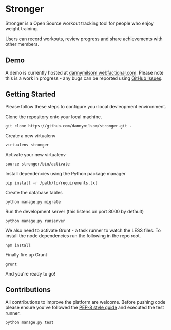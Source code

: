 # Stronger #

Stronger is a Open Source workout tracking tool for people who enjoy weight training.

Users can record workouts, review progress and share achievements with other members.

## Demo ##

A demo is currently hosted at [dannymilsom.webfactional.com](dannymilsom.webfactional.com). Please note this is a work in progress - any bugs can be reported using [GitHub Issues](https://github.com/dannymilsom/stronger/issues).

## Getting Started ##

Please follow these steps to configure your local devleopment environment.

Clone the repository onto your local machine.

    git clone https://github.com/dannymilsom/stronger.git .

Create a new virtualenv

    virtualenv stronger

Activate your new virtualenv

    source stronger/bin/activate

Install dependencies using the Python package manager

    pip install -r /path/to/requirements.txt

Create the database tables

    python manage.py migrate

Run the development server (this listens on port 8000 by default)

    python manage.py runserver

We also need to activate Grunt - a task runner to watch the LESS files. To install the node dependencies run the following in the repo root.

    npm install

Finally fire up Grunt

    grunt

And you're ready to go!

## Contributions ##

All contributions to improve the platform are welcome. Before pushing code please ensure you've followed the [PEP-8 style guide](https://www.python.org/dev/peps/pep-0008/) and executed the test runner.

    python manage.py test